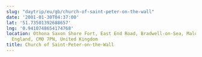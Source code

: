 ```yaml
---
slug: "daytrip/eu/gb/church-of-saint-peter-on-the-wall"
date: '2001-01-30T04:37:00'
lat: '51.73501392688657'
lng: '0.9410748654174768'
location: Othona Saxon Shore Fort, East End Road, Bradwell-on-Sea, Maldon, Essex,
  England, CM0 7PN, United Kingdom
title: Church of Saint-Peter-on-the-Wall
---
```



